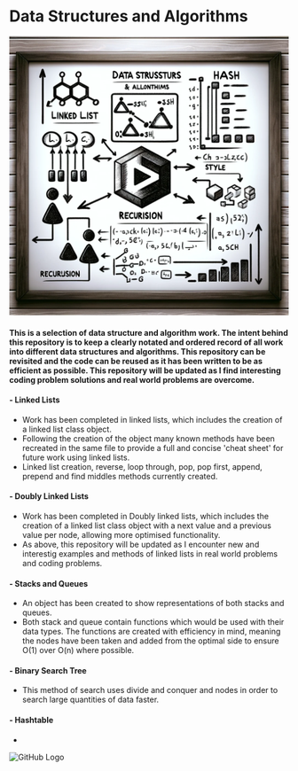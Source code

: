 # Data Structures and Algorithms

![Ai Image](https://github.com/PureJD/Data_Structures_Algorithms/blob/main/ReadmeImage.png?raw=true)

#### This is a selection of data structure and algorithm work. The intent behind this repository is to keep a clearly notated and ordered record of all work into different data structures and algorithms. This repository can be revisited and the code can be reused as it has been written to be as efficient as possible. This repository will be updated as I find interesting coding problem solutions and real world problems are overcome.  
#### - Linked Lists
- Work has been completed in linked lists, which includes the creation of a linked list class object. 
- Following the creation of the object many known methods have been recreated in the same file to provide a full and concise 'cheat sheet' for future work using linked lists.
- Linked list creation, reverse, loop through, pop, pop first, append, prepend and find middles methods currently created.
#### - Doubly Linked Lists
- Work has been completed in Doubly linked lists, which includes the creation of a linked list class object with a next value and a previous value per node, allowing more optimised functionality. 
- As above, this repository will be updated as I encounter new and interestig examples and methods of linked lists in real world problems and coding problems.
#### - Stacks and Queues
- An object has been created to show representations of both stacks and queues.
- Both stack and queue contain functions which would be used with their data types. The functions are created with efficiency in mind, meaning the nodes have been taken and added from the optimal side to ensure O(1) over O(n) where possible. 
#### - Binary Search Tree
- This method of search uses divide and conquer and nodes in order to search large quantities of data faster.
#### - Hashtable
- 









![GitHub Logo](https://github.com/github.png)
